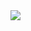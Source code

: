 <img src="https://capsule-render.vercel.app/api?type=waving&color=auto&height=200&section=header&text=Socket Programing&fontSize=90" />
